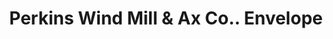 ---
doi: 10.7916/D8DR46F5
date_other: '1893'
date_other_textual: '1893'
form: printed ephemera
genre:
- Envelopes
name:
- Perkins Wind Mill & Ax Co.
object_in_context_url: https://biggert.cul.columbia.edu/items/view/ave_biggert_00296
subject_hierarchical_geographic:
- Mishawaka, Indiana, United States
subject_name:
- Perkins Wind Mill & Ax Co.
title: Perkins Wind Mill & Ax Co.. Envelope
sort_title: Perkins Wind Mill & Ax Co.. Envelope
call_number: ave_biggert_00296
coordinates:
- 41.6675,-86.1713888888889
pid: ave_biggert_00296
identifiers: ave_biggert_00296
thumbnail: https://derivativo-3.library.columbia.edu/iiif/2/ldpd:344204/full/!256,256/0/native.jpg
permalink: /biggert/ave_biggert_00296/
layout: iiif-image-page
---